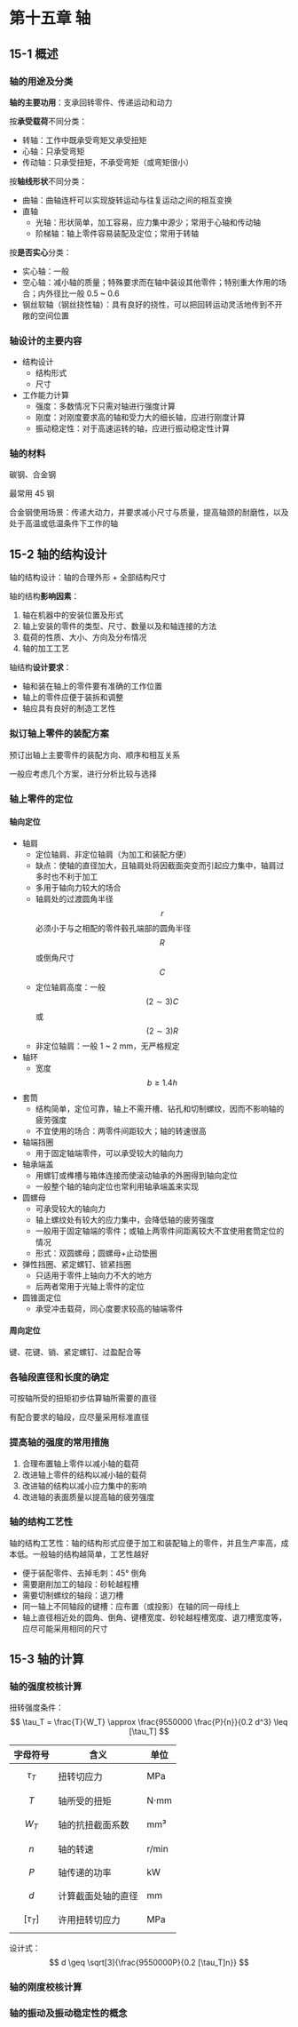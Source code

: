 # 第十五章 轴

## 15-1 概述

### 轴的用途及分类

**轴的主要功用**：支承回转零件、传递运动和动力

按**承受载荷**不同分类：

- 转轴：工作中既承受弯矩又承受扭矩
- 心轴：只承受弯矩
- 传动轴：只承受扭矩，不承受弯矩（或弯矩很小）

按**轴线形状**不同分类：

- 曲轴：曲轴连杆可以实现旋转运动与往复运动之间的相互变换
- 直轴
  - 光轴：形状简单，加工容易，应力集中源少；常用于心轴和传动轴
  - 阶梯轴：轴上零件容易装配及定位；常用于转轴

按**是否实心**分类：

- 实心轴：一般
- 空心轴：减小轴的质量；特殊要求而在轴中装设其他零件；特别重大作用的场合；内外径比一般 0.5 ~ 0.6
- 钢丝软轴（钢丝挠性轴）：具有良好的挠性，可以把回转运动灵活地传到不开敞的空间位置

### 轴设计的主要内容

- 结构设计
  - 结构形式
  - 尺寸
- 工作能力计算
  - 强度：多数情况下只需对轴进行强度计算
  - 刚度：对刚度要求高的轴和受力大的细长轴，应进行刚度计算
  - 振动稳定性：对于高速运转的轴，应进行振动稳定性计算

### 轴的材料

碳钢、合金钢

最常用 45 钢

合金钢使用场景：传递大动力，并要求减小尺寸与质量，提高轴颈的耐磨性，以及处于高温或低温条件下工作的轴

## 15-2 轴的结构设计

轴的结构设计：轴的合理外形 + 全部结构尺寸

轴的结构**影响因素**：

1. 轴在机器中的安装位置及形式
2. 轴上安装的零件的类型、尺寸、数量以及和轴连接的方法
3. 载荷的性质、大小、方向及分布情况
4. 轴的加工工艺

轴结构**设计要求**：

- 轴和装在轴上的零件要有准确的工作位置
- 轴上的零件应便于装拆和调整
- 轴应具有良好的制造工艺性

### 拟订轴上零件的装配方案

预订出轴上主要零件的装配方向、顺序和相互关系

一般应考虑几个方案，进行分析比较与选择

### 轴上零件的定位

#### 轴向定位

- 轴肩
  - 定位轴肩、非定位轴肩（为加工和装配方便）
  - 缺点：使轴的直径加大，且轴肩处将因截面突变而引起应力集中，轴肩过多时也不利于加工
  - 多用于轴向力较大的场合
  - 轴肩处的过渡圆角半径 $$r$$ 必须小于与之相配的零件毂孔端部的圆角半径 $$R$$ 或倒角尺寸 $$C$$
  - 定位轴肩高度：一般$$(2 \sim 3)C$$ 或 $$(2 \sim 3)R$$
  - 非定位轴肩：一般 1 ~ 2 mm，无严格规定
- 轴环
  - 宽度 $$b \geq 1.4h$$
- 套筒
  - 结构简单，定位可靠，轴上不需开槽、钻孔和切制螺纹，因而不影响轴的疲劳强度
  - 不宜使用的场合：两零件间距较大；轴的转速很高
- 轴端挡圈
  - 用于固定轴端零件，可以承受较大的轴向力
- 轴承端盖
  - 用螺钉或榫槽与箱体连接而使滚动轴承的外圈得到轴向定位
  - 一般整个轴的轴向定位也常利用轴承端盖来实现
- 圆螺母
  - 可承受较大的轴向力
  - 轴上螺纹处有较大的应力集中，会降低轴的疲劳强度
  - 一般用于固定轴端的零件；或轴上两零件间距离较大不宜使用套筒定位的情况
  - 形式：双圆螺母；圆螺母+止动垫圈
- 弹性挡圈、紧定螺钉、锁紧挡圈
  - 只适用于零件上轴向力不大的地方
  - 后两者常用于光轴上零件的定位
- 圆锥面定位
  - 承受冲击载荷，同心度要求较高的轴端零件

#### 周向定位

键、花键、销、紧定螺钉、过盈配合等

### 各轴段直径和长度的确定

可按轴所受的扭矩初步估算轴所需要的直径

有配合要求的轴段，应尽量采用标准直径

### 提高轴的强度的常用措施

1. 合理布置轴上零件以减小轴的载荷
2. 改进轴上零件的结构以减小轴的载荷
3. 改进轴的结构以减小应力集中的影响
4. 改进轴的表面质量以提高轴的疲劳强度

### 轴的结构工艺性

轴的结构工艺性：轴的结构形式应便于加工和装配轴上的零件，并且生产率高，成本低。一般轴的结构越简单，工艺性越好

- 便于装配零件、去掉毛刺：45° 倒角
- 需要磨削加工的轴段：砂轮越程槽
- 需要切制螺纹的轴段：退刀槽
- 同一轴上不同轴段的键槽：应布置（或投影）在轴的同一母线上
- 轴上直径相近处的圆角、倒角、键槽宽度、砂轮越程槽宽度、退刀槽宽度等，应尽可能采用相同的尺寸

## 15-3 轴的计算

### 轴的强度校核计算

扭转强度条件：
$$
\tau_T = \frac{T}{W_T} \approx \frac{9550000 \frac{P}{n}}{0.2 d^3} \leq [\tau_T]
$$

| 字母符号     | 含义               | 单位  |
| ------------ | ------------------ | ----- |
| $$\tau_T$$   | 扭转切应力         | MPa   |
| $$T$$        | 轴所受的扭矩       | N⋅mm  |
| $$W_T$$      | 轴的抗扭截面系数   | mm³   |
| $$n$$        | 轴的转速           | r/min |
| $$P$$        | 轴传递的功率       | kW    |
| $$d$$        | 计算截面处轴的直径 | mm    |
| $$[\tau_T]$$ | 许用扭转切应力     | MPa   |

设计式：
$$
d \geq \sqrt[3]{\frac{9550000P}{0.2 [\tau_T]n}}
$$

### 轴的刚度校核计算

### 轴的振动及振动稳定性的概念
